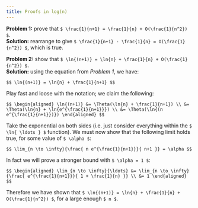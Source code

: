 ```yaml
---
title: Proofs in log(n)
---
```


**Problem 1:** prove that `$ \frac{1}{n+1} = \frac{1}{n} + O(\frac{1}{n^2}) $`. <br/>
**Solution:** rearrange to give `$ \frac{1}{n+1} - \frac{1}{n} = O(\frac{1}{n^2}) $`, which is true.

**Problem 2:** show that `$ \ln{(n+1)} = \ln{n} + \frac{1}{n} + O(\frac{1}{n^2}) $`. <br/>
**Solution:** using the equation from *Problem 1*, we have:

`$$
\ln{(n+1)} = \ln{n} + \frac{1}{n+1}
$$`

Play fast and loose with the notation; we claim the following:

`$$
\begin{aligned}
\ln{(n+1)} &= \Theta(\ln{n} + \frac{1}{n+1}) \\
           &= \Theta(\ln{n} + \ln{e^{\frac{1}{n+1}}}) \\
           &= \Theta(\ln{(n e^{\frac{1}{n+1}})})
\end{aligned}
$$`

Take the exponential on both sides (i.e. just consider everything
within the `$ \ln{ \ldots } $` function). We must now show that
the following limit holds true, for some value of `$ \alpha $`:

`$$
\lim_{n \to \infty}{\frac{ n e^{\frac{1}{n+1}}}{ n+1 }} = \alpha
$$`

In fact we will prove a stronger bound with `$ \alpha = 1 $`:

`$$
\begin{aligned}
\lim_{n \to \infty}{\ldots}
 &= \lim_{n \to \infty}{\frac{ e^{\frac{1}{n+1}}}{ 1 + \frac{1}{n} }} \\
 &= 1
\end{aligned}
$$`

Therefore we have shown that `$ \ln{(n+1)} = \ln{n} + \frac{1}{n} + O(\frac{1}{n^2}) $`,
for a large enough `$ n $`.
